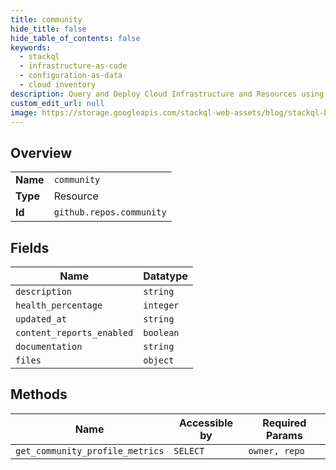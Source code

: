 ```yaml
---
title: community
hide_title: false
hide_table_of_contents: false
keywords:
  - stackql
  - infrastructure-as-code
  - configuration-as-data
  - cloud inventory
description: Query and Deploy Cloud Infrastructure and Resources using SQL
custom_edit_url: null
image: https://storage.googleapis.com/stackql-web-assets/blog/stackql-blog-post-featured-image.png
---
```

  
    

## Overview
<table><tbody>
<tr><td><b>Name</b></td><td><code>community</code></td></tr>
<tr><td><b>Type</b></td><td>Resource</td></tr>
<tr><td><b>Id</b></td><td><code>github.repos.community</code></td></tr>
</tbody></table>

## Fields
| Name | Datatype |
| ---- | -------- |
| `description` | `string` |
| `health_percentage` | `integer` |
| `updated_at` | `string` |
| `content_reports_enabled` | `boolean` |
| `documentation` | `string` |
| `files` | `object` |
## Methods
| Name | Accessible by | Required Params |
| ---- | ------------- | --------------- |
| `get_community_profile_metrics` | `SELECT` | `owner, repo` |
